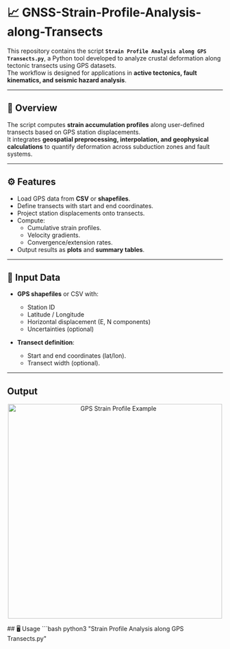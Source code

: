 # 📈 GNSS-Strain-Profile-Analysis-along-Transects

This repository contains the script **`Strain Profile Analysis along GPS Transects.py`**, a Python tool developed to analyze crustal deformation along tectonic transects using GPS datasets.  
The workflow is designed for applications in **active tectonics, fault kinematics, and seismic hazard analysis**.

---

## 🔎 Overview
The script computes **strain accumulation profiles** along user-defined transects based on GPS station displacements.  
It integrates **geospatial preprocessing, interpolation, and geophysical calculations** to quantify deformation across subduction zones and fault systems.

---

## ⚙️ Features
- Load GPS data from **CSV** or **shapefiles**.
- Define transects with start and end coordinates.
- Project station displacements onto transects.
- Compute:
  - Cumulative strain profiles.
  - Velocity gradients.
  - Convergence/extension rates.
- Output results as **plots** and **summary tables**.

---

## 📂 Input Data
- **GPS shapefiles** or CSV with:
  - Station ID
  - Latitude / Longitude
  - Horizontal displacement (E, N components)
  - Uncertainties (optional)

- **Transect definition**:
  - Start and end coordinates (lat/lon).
  - Transect width (optional).

---
## Output

<p align="center"> <img width="500" alt="GPS Strain Profile Example" src="https://github.com/user-attachments/assets/ed705d6e-1cff-4ace-9907-fb6e97a02cd0" /> </p>
## 🖥️ Usage
```bash
python3 "Strain Profile Analysis along GPS Transects.py"
